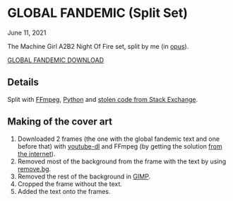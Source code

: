 # GLOBAL FANDEMIC (Split Set)
<p class=date><time>June 11, 2021</time></p>

The Machine Girl A2B2 Night Of Fire set, split by me (in [opus](https://opus-codec.org/)).

[GLOBAL FANDEMIC DOWNLOAD](files/global_fandemic.zip)

## Details
Split with [FFmpeg](https://ffmpeg.org/), [Python](https://www.python.org/) and [stolen code from Stack Exchange](https://unix.stackexchange.com/questions/280767/how-do-i-split-an-audio-file-into-multiple/400032#400032).

## Making of the cover art
1. Downloaded 2 frames (the one with the global fandemic text and one before that) with [youtube-dl](https://youtube-dl.org/) and FFmpeg (by getting the solution [from the internet](https://askubuntu.com/questions/1155446/is-it-possible-to-only-download-a-single-frame-from-a-youtube-video/1155468#1155468)).
2. Removed most of the background from the frame with the text by using [remove.bg](https://www.remove.bg/).
3. Removed the rest of the background in [GIMP](https://www.gimp.org/).
4. Cropped the frame without the text.
5. Added the text onto the frames.
